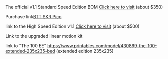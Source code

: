 The official v1.1 Standard Speed Edition BOM <a href="https://docs.google.com/spreadsheets/d/1e5dhm4ck-dtci_GDkMuuwxgp788YJ5hdL6JvRKvF1Zc/edit?usp=sharing">Click here to visit</a> (about $350)

Purchase link<a target="BTT_SKR_Pico" href="https://www.amazon.com/BIGTREETECH-Controller-Compatible-Entry-Level-Motherboard/dp/B09MVJ5XKH/ref=mp_s_a_1_3?crid=3OXH00WQP5H63&amp;keywords=skr+pico&amp;qid=1707146463&amp;sprefix=skr+pico%252Caps%252C236&amp;sr=8-3&_encoding=UTF8&tag=chinstrap777-20&linkCode=ur2&linkId=ef88589d7fda4691515706b5a7fd18b2&camp=1789&creative=9325">BTT SKR Pico</a>

link to the High Speed Edition v1.1 <a href="https://docs.google.com/spreadsheets/d/1Ovg8QiOSGrwsRhgJh9qBnBvMFrqih7WvHAgKOiHKDN8/htmlview#gid=0">Click here to visit</a> (about $500)

Link to the upgraded linear motion kit



link to "The 100 EE" https://www.printables.com/model/430869-the-100-extended-235x235-bed (extended edition 235x235)
